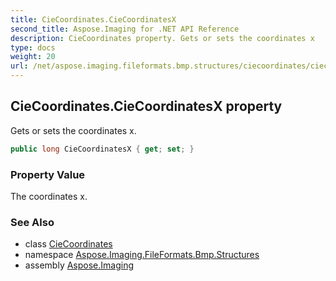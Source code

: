 ```yaml
---
title: CieCoordinates.CieCoordinatesX
second_title: Aspose.Imaging for .NET API Reference
description: CieCoordinates property. Gets or sets the coordinates x
type: docs
weight: 20
url: /net/aspose.imaging.fileformats.bmp.structures/ciecoordinates/ciecoordinatesx/
---
```

## CieCoordinates.CieCoordinatesX property

Gets or sets the coordinates x.

```csharp
public long CieCoordinatesX { get; set; }
```

### Property Value

The coordinates x.

### See Also

* class [CieCoordinates](../)
* namespace [Aspose.Imaging.FileFormats.Bmp.Structures](../../ciecoordinates/)
* assembly [Aspose.Imaging](../../../)


